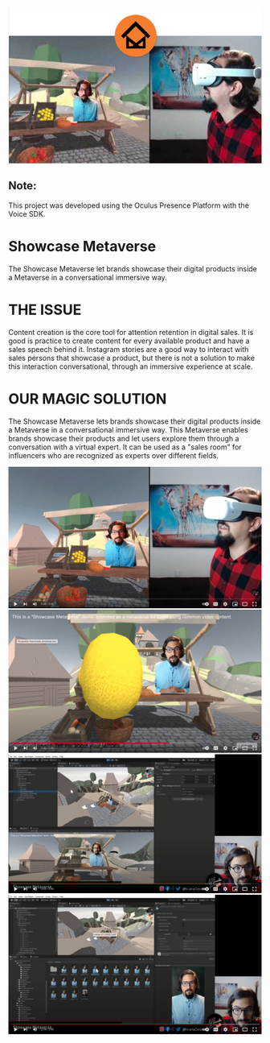 ![Image1](img/first.png?raw=true)

## Note: 
This project was developed using the Oculus Presence Platform with the Voice SDK. 

# Showcase Metaverse
The Showcase Metaverse let brands showcase their digital products inside a Metaverse in a conversational immersive way.

# THE ISSUE
Content creation is the core tool for attention retention in digital sales. It is good is practice to create content for every available product and have a sales speech behind it. Instagram stories are a good way to interact with sales persons that showcase a product, but there is not a solution to make this interaction conversational, through an immersive experience at scale.

# OUR MAGIC SOLUTION
The Showcase Metaverse lets brands showcase their digital products inside a Metaverse in a conversational immersive way. This Metaverse enables brands showcase their products and let users explore them through a conversation with a virtual expert. It can be used as a "sales room" for influencers who are recognized as experts over different fields.

![Image2](img/second.png?raw=true)
![Image3](img/third.png?raw=true)
![Image4](img/fourth.png?raw=true)
![Image5](img/fifth.png?raw=true)